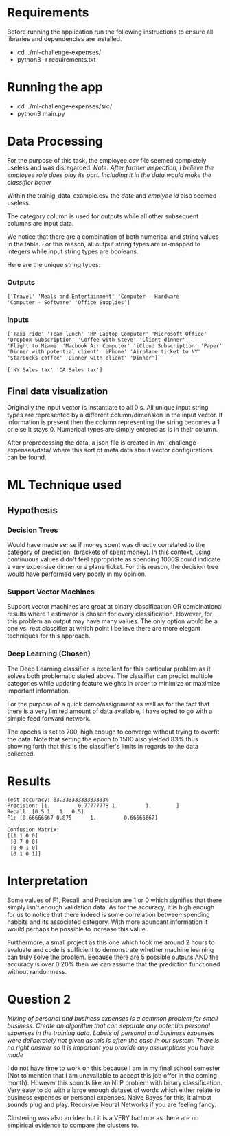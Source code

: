 # Requirements
Before running the application run the following instructions to ensure all libraries and dependencies are installed.
* cd ../ml-challenge-expenses/
* python3 -r requirements.txt

# Running the app
* cd ../ml-challenge-expenses/src/
* python3 main.py

# Data Processing
For the purpose of this task, the employee.csv file seemed completely useless and was disregarded.
*Note: After further inspection, I believe the employee role does play its part. Including it in the data would make the classifier better*

Within the trainig_data_example.csv the *date* and *emplyee id* also seemed useless.

The category column is used for outputs while all other subsequent columns are input data.

We notice that there are a combination of both numerical and string values in the table. For this reason, all output string types are re-mapped to integers while input string types are booleans.

Here are the unique string types:

### Outputs
```
['Travel' 'Meals and Entertainment' 'Computer - Hardware'
'Computer - Software' 'Office Supplies']
```

### Inputs
```
['Taxi ride' 'Team lunch' 'HP Laptop Computer' 'Microsoft Office'
'Dropbox Subscription' 'Coffee with Steve' 'Client dinner'
'Flight to Miami' 'Macbook Air Computer' 'iCloud Subscription' 'Paper'
'Dinner with potential client' 'iPhone' 'Airplane ticket to NY'
'Starbucks coffee' 'Dinner with client' 'Dinner'] 
```

```
['NY Sales tax' 'CA Sales tax']
```

## Final data visualization
Originally the input vector is instantiate to all 0's. All unique input string types are represented by a different column/dimension in the input vector. If information is present then the column representing the string becomes a 1 or else it stays 0. Numerical types are simply entered as is in their column.

After preprocessing the data, a json file is created in /ml-challenge-expenses/data/ where this sort of meta data about vector configurations can be found.


# ML Technique used
## Hypothesis
### Decision Trees 
Would have made sense if money spent was directly correlated to the category of prediction. (brackets of spent money). In this context, using continuous values didn't feel appropriate as spending 1000$ could indicate a very expensive dinner or a plane ticket. For this reason, the decision tree would have performed very poorly in my opinion.

### Support Vector Machines
Support vector machines are great at binary classification OR combinational results where 1 estimator is chosen for every classification. However, for this problem an output may have many values. The only option would be a one vs. rest classifier at which point I believe there are more elegant techniques for this approach.

### Deep Learning (Chosen)
The Deep Learning classifier is excellent for this particular problem as it solves both problematic stated above. The classifier can predict multiple categories while updating feature weights in order to minimize or maximize important information.

For the purpose of a quick demo/assignment as well as for the fact that there is a very limited amount of data available, I have opted to go with a simple feed forward network.

The epochs is set to 700, high enough to converge without trying to overfit the data. Note that setting the epoch to 1500 also yielded 83% thus showing forth that this is the classifier's limits in regards to the data collected.


# Results
```
Test accuracy: 83.33333333333333%
Precision: [1.         0.77777778 1.         1.        ]
Recall: [0.5 1.  1.  0.5]
F1: [0.66666667 0.875      1.         0.66666667]

Confusion Matrix:
[[1 1 0 0]
 [0 7 0 0]
 [0 0 1 0]
 [0 1 0 1]]

```

# Interpretation
Some values of F1, Recall, and Precision are 1 or 0 which signifies that there simply isn't enough validation data. As for the accuracy, it is high enough for us to notice that there indeed is some correlation between spending habbits and its associated category. With more abundant information it would perhaps be possible to increase this value.

Furthermore, a small project as this one which took me around 2 hours to evaluate and code is sufficient to demonstrate whether machine learning can truly solve the problem. Because there are 5 possible outputs AND the accuracy is over 0.20% then we can assume that the prediction functioned without randomness.

# Question 2
*Mixing of personal and business expenses is a common problem for small business. Create an algorithm that can separate any potential personal expenses in the training data. Labels of personal and business expenses were deliberately not given as this is often the case in our system. There is no right answer so it is important you provide any assumptions you have made*

I do not have time to work on this because I am in my final school semester (Not to mention that I am unavailable to accept this job offer in the coming month). However this sounds like an NLP problem with binary classification. Very easy to do with a large enough dataset of words which either relate to business expenses or personal expenses. Naive Bayes for this, it almost sounds plug and play. Recursive Neural Networks if you are feeling fancy.

Clustering was also an idea but it is a VERY bad one as there are no empirical evidence to compare the clusters to.
